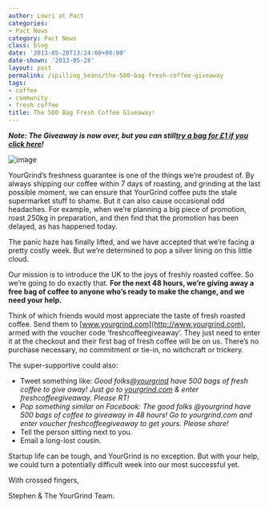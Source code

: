 ```yaml
---
author: Lowri at Pact
categories:
- Pact News
category: Pact News
class: blog
date: '2013-05-28T13:24:00+00:00'
date-shown: '2013-05-28'
layout: post
permalink: /spilling_beans/the-500-bag-fresh-coffee-giveaway
tags:
- coffee
- community
- fresh coffee
title: The 500 Bag Fresh Coffee Giveaway!
---
```


**_Note: The Giveaway is now over, but you can still[try a bag for £1 if you
click here](http://www.pactcoffee.com/signup/introduce?voucher=onepound)!_**

![image](http://media.tumblr.com/b5099994ca3d6244b2bae88393a06281/tumblr_inline_mniflbLiI21qz4rgp.jpg)

YourGrind’s freshness guarantee is one of the things we’re proudest of. By
always shipping our coffee within 7 days of roasting, and grinding at the last
possible moment, we can ensure that YourGrind coffee puts the stale
supermarket stuff to shame. But it can also cause occasional odd headaches.
For example, when we’re planning a big piece of promotion, roast 250kg in
preparation, and then find that the promotion has been delayed, as has
happened today.

The panic haze has finally lifted, and we have accepted that we’re facing a
pretty costly week. But we’re determined to pop a silver lining on this little
cloud.

Our mission is to introduce the UK to the joys of freshly roasted coffee. So
we’re going to do exactly that. **For the next 48 hours, we’re giving away a
free bag of coffee to anyone who’s ready to make the change, and we need your
help.**

Think of which friends would most appreciate the taste of fresh roasted
coffee. Send them to [www.yourgrind.com](http://www.yourgrind.com), armed with
the voucher code ‘freshcoffeegiveaway’. They just need to enter it at the
checkout and their first bag of fresh coffee will be on us. There’s no
purchase necessary, no commitment or tie-in, no witchcraft or trickery.

The super-supportive could also:

  * Tweet something like: _Good folks[@yourgrind](https://twitter.com/yourgrind) have 500 bags of fresh coffee to give away! Just go to [yourgrind.com](http://yourgrind.com/) & enter freshcoffeegiveaway. Please RT!_
  * _Pop something similar on Facebook: The good folks @yourgrind have 500 bags of coffee to giveaway in 48 hours! Go to yourgrind.com and enter voucher freshcoffeegiveaway to get yours. Please share!_
  * Tell the person sitting next to you.
  * Email a long-lost cousin.

Startup life can be tough, and YourGrind is no exception. But with your help,
we could turn a potentially difficult week into our most successful yet.

With crossed fingers,

Stephen & The YourGrind Team.